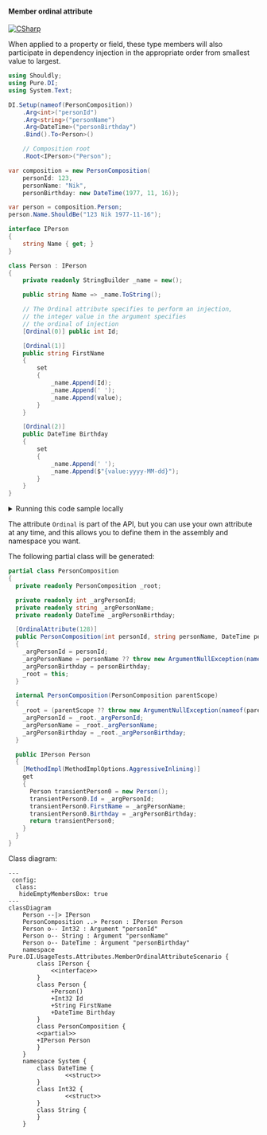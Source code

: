#### Member ordinal attribute

[![CSharp](https://img.shields.io/badge/C%23-code-blue.svg)](../tests/Pure.DI.UsageTests/Attributes/MemberOrdinalAttributeScenario.cs)

When applied to a property or field, these type members will also participate in dependency injection in the appropriate order from smallest value to largest.


```c#
using Shouldly;
using Pure.DI;
using System.Text;

DI.Setup(nameof(PersonComposition))
    .Arg<int>("personId")
    .Arg<string>("personName")
    .Arg<DateTime>("personBirthday")
    .Bind().To<Person>()

    // Composition root
    .Root<IPerson>("Person");

var composition = new PersonComposition(
    personId: 123,
    personName: "Nik",
    personBirthday: new DateTime(1977, 11, 16));

var person = composition.Person;
person.Name.ShouldBe("123 Nik 1977-11-16");

interface IPerson
{
    string Name { get; }
}

class Person : IPerson
{
    private readonly StringBuilder _name = new();

    public string Name => _name.ToString();

    // The Ordinal attribute specifies to perform an injection,
    // the integer value in the argument specifies
    // the ordinal of injection
    [Ordinal(0)] public int Id;

    [Ordinal(1)]
    public string FirstName
    {
        set
        {
            _name.Append(Id);
            _name.Append(' ');
            _name.Append(value);
        }
    }

    [Ordinal(2)]
    public DateTime Birthday
    {
        set
        {
            _name.Append(' ');
            _name.Append($"{value:yyyy-MM-dd}");
        }
    }
}
```

<details>
<summary>Running this code sample locally</summary>

- Make sure you have the [.NET SDK 9.0](https://dotnet.microsoft.com/en-us/download/dotnet/9.0) or later is installed
- Create a net9.0 (or later) console application
- Add references to NuGet packages
  - [Pure.DI](https://www.nuget.org/packages/Pure.DI)
  - [Shouldly](https://www.nuget.org/packages/Shouldly)
- Copy the example code into the _Program.cs_ file

You are ready to run the example!

</details>

The attribute `Ordinal` is part of the API, but you can use your own attribute at any time, and this allows you to define them in the assembly and namespace you want.

The following partial class will be generated:

```c#
partial class PersonComposition
{
  private readonly PersonComposition _root;

  private readonly int _argPersonId;
  private readonly string _argPersonName;
  private readonly DateTime _argPersonBirthday;

  [OrdinalAttribute(128)]
  public PersonComposition(int personId, string personName, DateTime personBirthday)
  {
    _argPersonId = personId;
    _argPersonName = personName ?? throw new ArgumentNullException(nameof(personName));
    _argPersonBirthday = personBirthday;
    _root = this;
  }

  internal PersonComposition(PersonComposition parentScope)
  {
    _root = (parentScope ?? throw new ArgumentNullException(nameof(parentScope)))._root;
    _argPersonId = _root._argPersonId;
    _argPersonName = _root._argPersonName;
    _argPersonBirthday = _root._argPersonBirthday;
  }

  public IPerson Person
  {
    [MethodImpl(MethodImplOptions.AggressiveInlining)]
    get
    {
      Person transientPerson0 = new Person();
      transientPerson0.Id = _argPersonId;
      transientPerson0.FirstName = _argPersonName;
      transientPerson0.Birthday = _argPersonBirthday;
      return transientPerson0;
    }
  }
}
```

Class diagram:

```mermaid
---
 config:
  class:
   hideEmptyMembersBox: true
---
classDiagram
	Person --|> IPerson
	PersonComposition ..> Person : IPerson Person
	Person o-- Int32 : Argument "personId"
	Person o-- String : Argument "personName"
	Person o-- DateTime : Argument "personBirthday"
	namespace Pure.DI.UsageTests.Attributes.MemberOrdinalAttributeScenario {
		class IPerson {
			<<interface>>
		}
		class Person {
			+Person()
			+Int32 Id
			+String FirstName
			+DateTime Birthday
		}
		class PersonComposition {
		<<partial>>
		+IPerson Person
		}
	}
	namespace System {
		class DateTime {
				<<struct>>
		}
		class Int32 {
				<<struct>>
		}
		class String {
		}
	}
```

